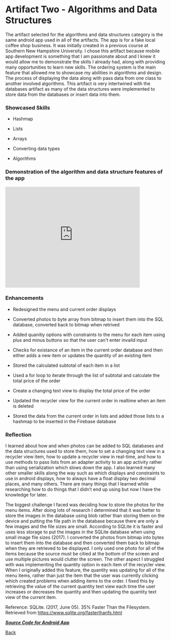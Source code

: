 # Artifact Two - Algorithms and Data Structures 

The artifact selected for the algorithms and data structures category is the same android app used in all of the artifacts. The app is for a fake local coffee shop business. It was initially created in a previous course at Southern New Hampshire University. I chose this artifact because mobile app development is something that I am passionate about and I knew it would allow me to demonstrate the skills I already had, along with providing many opportunities to learn new skills. The ordering system is the main feature that allowed me to showcase my abilities in algorithms and design. The process of displaying the data along with pass data from one class to another involved algorithms. This artifact is very intertwined with the databases artifact as many of the data structures were implemented to store data from the databases or insert data into them. 

### Showcased Skills

- Hashmap

- Lists

- Arrays

- Converting data types 

- Algorithms

### Demonstration of the algorithm and data structure features of the app

<iframe width="420" height="315" src="https://www.youtube.com/embed/lvSkIw2MLGM" frameborder="0" allowfullscreen></iframe>

### Enhancements 

- Redesigned the menu and current order displays

- Converted photos to byte array from bitmap to insert them into the SQL database, converted back to bitmap when retrived

- Added quanitiy options with constraints to the menu for each item using plus and minus buttons so that the user can't enter invaild input

- Checks for existance of an item in the current order database and then either adds a new item or updates the quantity of an existing item

- Stored the calculated subtotal of each item in a list

- Used a for loop to iterate through the list of subtotal and calculate the total price of the order

- Create a changing text view to display the total price of the order

- Updated the recycler view for the current order in realtime when an item is deleted

- Stored the data from the current order in lists and added those lists to a hashmap to be inserted in the Firebase database 

### Reflection

I learned about how and when photos can be added to SQL databases and the data structures used to store them, how to set a changing text view in a recycler view item, how to update a recycler view in real-time, and how to use methods to pass lists from an adapter activity to an app activity rather than using serialization which slows down the app. I also learned many other smaller skills along the way such as which displays and constraints to use in android displays, how to always have a float display two decimal places, and many others. There are many things that I learned while researching how to do things that I didn’t end up using but now I have the knowledge for later. 

The biggest challenge I faced was deciding how to store the photos for the menu items. After doing lots of research I determined that it was better to store the images in the database using blob rather than storing them on the device and putting the file path in the database because there are only a few images and the file sizes are small. According to SQLite it is faster and uses less storage to put the images in the SQLite database when using small image file sizes (2017). I converted the photos from bitmap into bytes to insert them into the database and then converted them back to bitmap when they are retrieved to be displayed. I only used one photo for all of the items because the source must be citied at the bottom of the screen and use multiple pictures would clutter the screen. The other aspect I struggled with was implementing the quantity option in each item of the recycler view. When I originally added this feature, the quantity was updating for all of the menu items, rather than just the item that the user was currently clicking which created problems when adding items to the order. I fixed this by retrieving the value of the current quantity text view each time the user increases or decreases the quantity and then updating the quantity text view of the current item.

Reference: SQLite. (2017, June 05). 35% Faster Than the Filesystem. Retrieved from https://www.sqlite.org/fasterthanfs.html

[***Source Code for Android App***](https://clarissaworrell.github.io/ArtifactThree)

[Back](https://clarissaworrell.github.io/)
